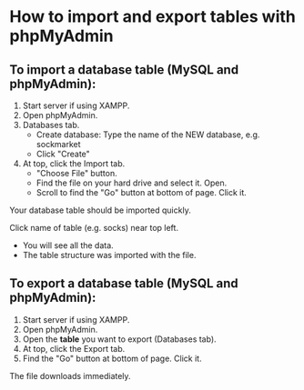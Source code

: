 # How to import and export tables with phpMyAdmin

## To import a database table (MySQL and phpMyAdmin):

1. Start server if using XAMPP.
2. Open phpMyAdmin.
3. Databases tab.
    * Create database: Type the name of the NEW database, e.g. sockmarket
    * Click "Create"
4. At top, click the Import tab.
   * "Choose File" button.
   * Find the file on your hard drive and select it. Open.
   * Scroll to find the "Go" button at bottom of page. Click it.

Your database table should be imported quickly.

Click name of table (e.g. socks) near top left.

* You will see all the data.
* The table structure was imported with the file.

## To export a database table (MySQL and phpMyAdmin):

1. Start server if using XAMPP.
2. Open phpMyAdmin.
3. Open the **table** you want to export (Databases tab).
4. At top, click the Export tab.
5. Find the "Go" button at bottom of page. Click it.

The file downloads immediately.
